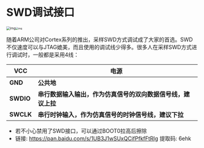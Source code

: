 # SWD调试接口

<img src="https://img-blog.csdnimg.cn/20190107193444580.png?x-oss-process=image/watermark,type_ZmFuZ3poZW5naGVpdGk,shadow_10,text_aHR0cHM6Ly9ibG9nLmNzZG4ubmV0L3UwMTIyNDc0MTg=,size_16,color_FFFFFF,t_70" alt="img" style="zoom: 60%;" /><img src="C:\Users\Dell\Pictures\Saved Pictures\O1CN013cxMBF1aChAQU9xaD_!!738263294.jpg" alt="img" style="zoom:43%;" />

随着ARM公司对Cortex系列的推出，采样SWD方式调试成了大家的首选。SWD不仅速度可以与JTAG媲美，而且使用的调试线少得多。很多人在采样SWD方式进行调试时，一般都是采用4线：

| VCC       | 电源                                                         |
| --------- | ------------------------------------------------------------ |
| **GND**   | **公共地**                                                   |
| **SWDIO** | **串行数据输入输出，作为仿真信号的双向数据信号线，建议上拉** |
| **SWCLK** | **串行时钟输入，作为仿真信号的时钟信号线，建议下拉**         |

- 若不小心禁用了SWD接口，可以通过BOOT0拉高后擦除
- 链接: https://pan.baidu.com/s/1UB3J1wSUxQCifPfkfFtRIg 提取码: 6ehk

